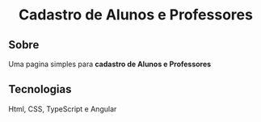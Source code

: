 <h1 align="center">Cadastro de Alunos e Professores</h1>

## Sobre
Uma pagina simples para **cadastro de Alunos e Professores**

## Tecnologias 
Html, CSS, TypeScript e Angular